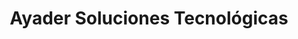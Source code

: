 ---
title: "Ayader Soluciones Tecnológicas"
url: /etxebarri/ayader-soluciones-tecnologicas/
shop: ordenador
---